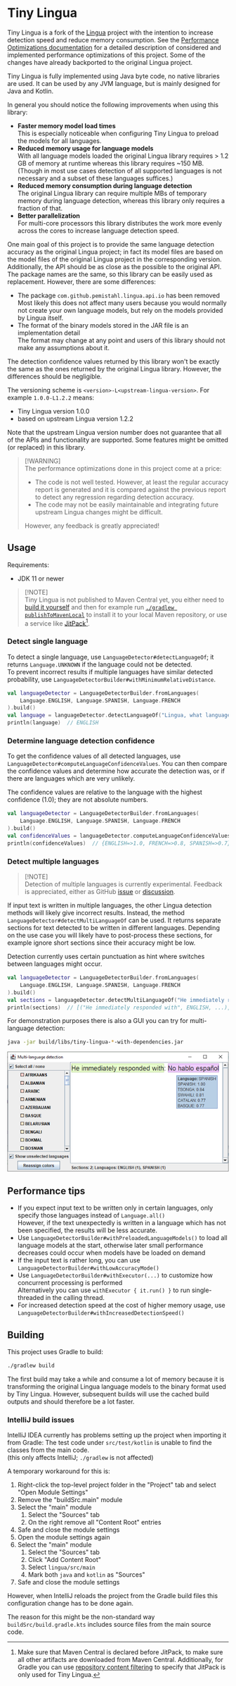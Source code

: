 # Tiny Lingua

Tiny Lingua is a fork of the [Lingua](https://github.com/pemistahl/lingua) project with the intention
to increase detection speed and reduce memory consumption. See the [Performance Optimizations documentation](./Performance%20Optimizations.md)
for a detailed description of considered and implemented performance optimizations of this project.
Some of the changes have already backported to the original Lingua project.

Tiny Lingua is fully implemented using Java byte code, no native libraries are used. It can be used
by any JVM language, but is mainly designed for Java and Kotlin.

In general you should notice the following improvements when using this library:
- **Faster memory model load times**\
  This is especially noticeable when configuring Tiny Lingua to preload the models for all languages.
- **Reduced memory usage for language models**\
  With all language models loaded the original Lingua library requires > 1.2 GB of memory at runtime
  whereas this library requires ~150 MB. (Though in most use cases detection of all supported languages
  is not necessary and a subset of these languages suffices.)
- **Reduced memory consumption during language detection**\
  The original Lingua library can require multiple MBs of temporary memory during language detection,
  whereas this library only requires a fraction of that.
- **Better parallelization**\
  For multi-core processors this library distributes the work more evenly across the cores to increase
  language detection speed.

One main goal of this project is to provide the same language detection accuracy as the original Lingua
project; in fact its model files are based on the model files of the original Lingua project in the
corresponding version. Additionally, the API should be as close as the possible to the original API.
The package names are the same, so this library can be easily used as replacement.
However, there are some differences:
- The package `com.github.pemistahl.lingua.api.io` has been removed\
  Most likely this does not affect many users because you would normally not create your own language
  models, but rely on the models provided by Lingua itself.
- The format of the binary models stored in the JAR file is an implementation detail\
  The format may change at any point and users of this library should not make any assumptions about it.

The detection confidence values returned by this library won't be exactly the same as the ones
returned by the original Lingua library. However, the differences should be negligible.

The versioning scheme is `<version>-L<upstream-lingua-version>`. For example `1.0.0-L1.2.2` means:
- Tiny Lingua version 1.0.0
- based on upstream Lingua version 1.2.2

Note that the upstream Lingua version number does not guarantee that all of the APIs and functionality
are supported. Some features might be omitted (or replaced) in this library.

> [!WARNING]\
> The performance optimizations done in this project come at a price:
> - The code is not well tested. However, at least the regular accuracy report is generated and it is
>   compared against the previous report to detect any regression regarding detection accuracy.
> - The code may not be easily maintainable and integrating future upstream Lingua changes might be
>   difficult.
> 
> However, any feedback is greatly appreciated!

## Usage

Requirements:
- JDK 11 or newer

> [!NOTE]\
> Tiny Lingua is not published to Maven Central yet, you either need to [build it yourself](#building) and
> then for example run [`./gradlew publishToMavenLocal`](https://docs.gradle.org/8.10.1/userguide/publishing_maven.html#publishing_maven:install)
> to install it to your local Maven repository, or use a service like [JitPack](https://jitpack.io/#Marcono1234/tiny-lingua)[^1].

### Detect single language

To detect a single language, use `LanguageDetector#detectLanguageOf`; it returns `Language.UNKNOWN` if the language could not be detected.\
To prevent incorrect results if multiple languages have similar detected probability, use `LanguageDetectorBuilder#withMinimumRelativeDistance`.

```kotlin
val languageDetector = LanguageDetectorBuilder.fromLanguages(
    Language.ENGLISH, Language.SPANISH, Language.FRENCH
).build()
val language = languageDetector.detectLanguageOf("Lingua, what language is this?")
println(language)  // ENGLISH
```

### Determine language detection confidence

To get the confidence values of all detected languages, use `LanguageDetector#computeLanguageConfidenceValues`.
You can then compare the confidence values and determine how accurate the detection was, or if there
are languages which are very unlikely.

The confidence values are relative to the language with the highest confidence (1.0); they are not absolute numbers.

```kotlin
val languageDetector = LanguageDetectorBuilder.fromLanguages(
    Language.ENGLISH, Language.SPANISH, Language.FRENCH
).build()
val confidenceValues = languageDetector.computeLanguageConfidenceValues("Lingua, what language is this?")
println(confidenceValues)  // {ENGLISH=>1.0, FRENCH=>0.8, SPANISH=>0.7}
```

### Detect multiple languages

> [!NOTE]\
> Detection of multiple languages is currently experimental. Feedback is appreciated, either as GitHub [issue](https://github.com/Marcono1234/tiny-lingua/issues)
> or [discussion](https://github.com/Marcono1234/tiny-lingua/discussions).
 
If input text is written in multiple languages, the other Lingua detection methods will likely give incorrect
results. Instead, the method `LanguageDetector#detectMultiLanguageOf` can be used. It returns separate sections
for text detected to be written in different languages. Depending on the use case you will likely have to
post-process these sections, for example ignore short sections since their accuracy might be low.

Detection currently uses certain punctuation as hint where switches between languages might occur.

```kotlin
val languageDetector = LanguageDetectorBuilder.fromLanguages(
    Language.ENGLISH, Language.SPANISH, Language.FRENCH
).build()
val sections = languageDetector.detectMultiLanguageOf("He immediately responded with: No hablo español")
println(sections)  // [("He immediately responded with", ENGLISH, ...), ("No hablo español", SPANISH, ...)]
```

For demonstration purposes there is also a GUI you can try for multi-language detection:
```sh
java -jar build/libs/tiny-lingua-*-with-dependencies.jar
```
![multi-language detection GUI screenshot](./images/multi-language-detection-gui.png)

## Performance tips

- If you expect input text to be written only in certain languages, only specify those languages instead of `Language.all()`\
  However, if the text unexpectedly is written in a language which has not been specified, the results will be less accurate.
- Use `LanguageDetectorBuilder#withPreloadedLanguageModels()` to load all language models at the start, otherwise later
  small performance decreases could occur when models have be loaded on demand
- If the input text is rather long, you can use `LanguageDetectorBuilder#withLowAccuracyMode()`
- Use `LanguageDetectorBuilder#withExecutor(...)` to customize how concurrent processing is performed\
  Alternatively you can use `withExecutor { it.run() }` to run single-threaded in the calling thread.
- For increased detection speed at the cost of higher memory usage, use `LanguageDetectorBuilder#withIncreasedDetectionSpeed()`

## Building

This project uses Gradle to build:
```sh
./gradlew build
```

The first build may take a while and consume a lot of memory because it is transforming the original
Lingua language models to the binary format used by Tiny Lingua. However, subsequent builds will
use the cached build outputs and should therefore be a lot faster.

### IntelliJ build issues

IntelliJ IDEA currently has problems setting up the project when importing it from Gradle: The test
code under `src/test/kotlin` is unable to find the classes from the main code.\
(this only affects IntelliJ; `./gradlew` is not affected)

A temporary workaround for this is:
1. Right-click the top-level project folder in the "Project" tab and select "Open Module Settings"
2. Remove the "buildSrc.main" module 
3. Select the "main" module
   1. Select the "Sources" tab
   2. On the right remove all "Content Root" entries
4. Safe and close the module settings
5. Open the module settings again 
6. Select the "main" module
   1. Select the "Sources" tab
   2. Click "Add Content Root"
   3. Select `lingua/src/main`
   4. Mark both `java` and `kotlin` as "Sources"
7. Safe and close the module settings

However, when IntelliJ reloads the project from the Gradle build files this configuration change
has to be done again.

The reason for this might be the non-standard way `buildSrc/build.gradle.kts` includes source files from
the main source code.

[^1]: Make sure that Maven Central is declared before JitPack, to make sure all other artifacts are downloaded
from Maven Central. Additionally, for Gradle you can use [repository content filtering](https://docs.gradle.org/8.10.1/userguide/declaring_repositories_adv.html#declaring_content_exclusively_found_in_one_repository)
to specify that JitPack is only used for Tiny Lingua.
